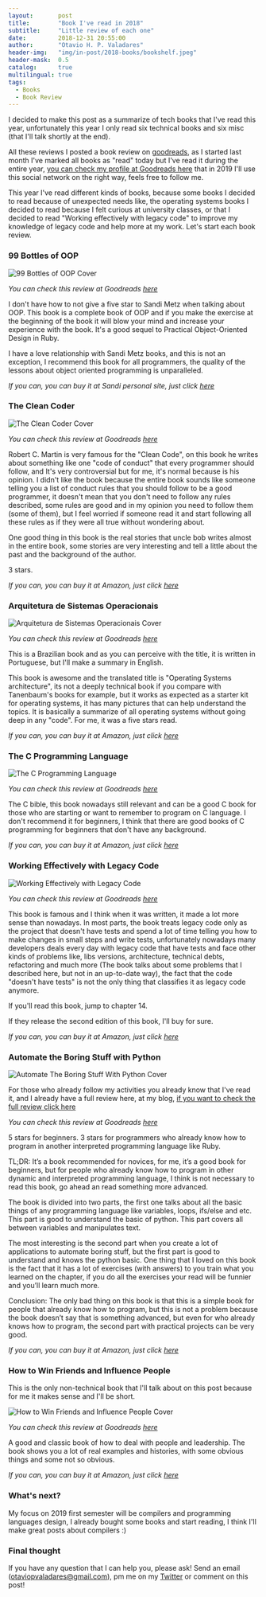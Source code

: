 ```yaml
---
layout:       post
title:        "Book I've read in 2018"
subtitle:     "Little review of each one"
date:         2018-12-31 20:55:00
author:       "Otavio H. P. Valadares"
header-img:   "img/in-post/2018-books/bookshelf.jpeg"
header-mask:  0.5
catalog:      true
multilingual: true
tags:
  - Books
  - Book Review
---
```


I decided to make this post as a summarize of tech books that I've read this year, unfortunately this year I only read six technical books and six misc (that I'll talk shortly at the end).

All these reviews I posted a book review on [goodreads](https://www.goodreads.com/), as I started last month I've marked all books as "read" today but I've read it during the entire year, [you can check my profile at Goodreads here](https://www.goodreads.com/review/list/89731389-otavio-valadares?shelf=read) that in 2019 I'll use this social network on the right way, feels free to follow me.

This year I've read different kinds of books, because some books I decided to read because of unexpected needs like, the operating systems books I decided to read because I felt curious at university classes, or that I decided to read "Working effectively with legacy code" to improve my knowledge of legacy code and help more at my work. Let's start each book review.

### 99 Bottles of OOP

![99 Bottles of OOP Cover](https://s3.amazonaws.com/garagelabio/2018-books-review/31183020.jpg)

*You can check this review at Goodreads [here](https://www.goodreads.com/review/show/2647315408)*

I don't have how to not give a five star to Sandi Metz when talking about OOP. This book is a complete book of OOP and if you make the exercise at the beginning of the book it will blow your mind and increase your experience with the book. It's a good sequel to Practical Object-Oriented Design in Ruby.

I have a love relationship with Sandi Metz books, and this is not an exception, I recommend this book for all programmers, the quality of the lessons about object oriented programming is unparalleled.

*If you can, you can buy it at Sandi personal site, just click [here](https://www.sandimetz.com/99bottles/)*

### The Clean Coder

![The Clean Coder Cover](https://s3.amazonaws.com/garagelabio/2018-books-review/5154eSTKUxL._SX382_BO1%2C204%2C203%2C200_.jpg)

*You can check this review at Goodreads [here](https://www.goodreads.com/review/show/2647354177)*

Robert C. Martin is very famous for the "Clean Code", on this book he writes about something like one "code of conduct" that every programmer should follow, and It's very controversial but for me, it's normal because is his opinion. I didn't like the book because the entire book sounds like someone telling you a list of conduct rules that you should follow to be a good programmer, it doesn't mean that you don't need to follow any rules described, some rules are good and in my opinion you need to follow them (some of them), but I feel worried if someone read it and start following all these rules as if they were all true without wondering about.

One good thing in this book is the real stories that uncle bob writes almost in the entire book, some stories are very interesting and tell a little about the past and the background of the author.

3 stars.

*If you can, you can buy it at Amazon, just click [here](https://www.amazon.com/Clean-Coder-Conduct-Professional-Programmers/dp/0137081073/ref=sr_1_1?ie=UTF8&qid=1546296525&sr=8-1&keywords=the+clean+coder)*

### Arquitetura de Sistemas Operacionais

![Arquitetura de Sistemas Operacionais Cover](https://s3.amazonaws.com/garagelabio/2018-books-review/download+(1).jpeg)

*You can check this review at Goodreads [here](https://www.goodreads.com/review/show/2647321315)*

This is a Brazilian book and as you can perceive with the title, it is written in Portuguese, but I'll make a summary in English.

This book is awesome and the translated title is "Operating Systems architecture", its not a deeply technical book if you compare with Tanenbaum's books for example, but it works as expected as a starter kit for operating systems, it has many pictures that can help understand the topics. It is basically a summarize of all operating systems without going deep in any "code". For me, it was a five stars read.

*If you can, you can buy it at Amazon, just click [here](https://www.amazon.com/Arquitetura-Sistemas-Operacionais-Portuguese-Francis-ebook/dp/B073DPFGTM/ref=sr_1_1?ie=UTF8&qid=1546296490&sr=8-1&keywords=arquitetura+de+sistemas+operacionais)*

### The C Programming Language

![The C Programming Language](https://s3.amazonaws.com/garagelabio/2018-books-review/41gHB8KelXL._SX377_BO1%2C204%2C203%2C200_.jpg)

*You can check this review at Goodreads [here](https://www.goodreads.com/review/show/2647379600)*

The C bible, this book nowadays still relevant and can be a good C book for those who are starting or want to remember to program on C language. I don't recommend it for beginners, I think that there are good books of C programming for beginners that don't have any background.

*If you can, you can buy it at Amazon, just click [here](https://www.amazon.com/Programming-Language-2nd-Brian-Kernighan/dp/0131103628/ref=sr_1_1?ie=UTF8&qid=1546296454&sr=8-1&keywords=the+c+programming+language)*

### Working Effectively with Legacy Code

![Working Effectively with Legacy Code](https://s3.amazonaws.com/garagelabio/2018-books-review/51EgCCLOWxL._SX376_BO1%2C204%2C203%2C200_.jpg)

*You can check this review at Goodreads [here](https://www.goodreads.com/review/show/2647333361)*

This book is famous and I think when it was written, it made a lot more sense than nowadays. In most parts, the book treats legacy code only as the project that doesn't have tests and spend a lot of time telling you how to make changes in small steps and write tests, unfortunately nowadays many developers deals every day with legacy code that have tests and face other kinds of problems like, libs versions, architecture, technical debts, refactoring and much more (The book talks about some problems that I described here, but not in an up-to-date way), the fact that the code "doesn't have tests" is not the only thing that classifies it as legacy code anymore.

If you'll read this book, jump to chapter 14.

If they release the second edition of this book, I'll buy for sure.

*If you can, you can buy it at Amazon, just click [here](https://www.amazon.com/Working-Effectively-Legacy-Michael-Feathers/dp/0131177052/ref=sr_1_1?ie=UTF8&qid=1546296419&sr=8-1&keywords=working+effectively+with+legacy+code)*

### Automate the Boring Stuff with Python

![Automate The Boring Stuff With Python Cover](https://s3.amazonaws.com/garagelabio/2018-books-review/automate_cover_medium.png)

For those who already follow my activities you already know that I've read it, and I already have a full review here, at my blog, [if you want to check the full review click here](https://otaviovaladares.com/2018/11/11/book-review-python-automate-boring-stuff/)

*You can check this review at Goodreads [here](https://www.goodreads.com/review/show/2647369181)*

5 stars for beginners.
3 stars for programmers who already know how to program in another interpreted programming language like Ruby.

TL;DR: It’s a book recommended for novices, for me, it’s a good book for beginners, but for people who already know how to program in other dynamic and interpreted programming language, I think is not necessary to read this book, go ahead an read something more advanced.

The book is divided into two parts, the first one talks about all the basic things of any programming language like variables, loops, ifs/else and etc. This part is good to understand the basic of python. This part covers all between variables and manipulates text.

The most interesting is the second part when you create a lot of applications to automate boring stuff, but the first part is good to understand and knows the python basic. One thing that I loved on this book is the fact that it has a lot of exercises (with answers) to you train what you learned on the chapter, if you do all the exercises your read will be funnier and you’ll learn much more.

Conclusion: The only bad thing on this book is that this is a simple book for people that already know how to program, but this is not a problem because the book doesn’t say that is something advanced, but even for who already knows how to program, the second part with practical projects can be very good.

*If you can, you can buy it at Amazon, just click [here](https://www.amazon.com/Automate-Boring-Stuff-Python-Programming/dp/1593275994/ref=sr_1_1?ie=UTF8&qid=1546296387&sr=8-1&keywords=automate+the+boring+stuff+with+python)*

### How to Win Friends and Influence People

This is the only non-technical book that I'll talk about on this post because for me it makes sense and I'll be short.

![How to Win Friends and Influence People Cover](https://s3.amazonaws.com/garagelabio/2018-books-review/51X7dEUFgoL._SX320_BO1%2C204%2C203%2C200_.jpg)

*You can check this review at Goodreads [here](https://www.goodreads.com/review/show/2647293139)*

A good and classic book of how to deal with people and leadership. The book shows you a lot of real examples and histories, with some obvious things and some not so obvious.

*If you can, you can buy it at Amazon, just click [here](https://www.amazon.com/How-Win-Friends-Influence-People/dp/0671027034/ref=sr_1_3?ie=UTF8&qid=1546296261&sr=8-3&keywords=How+to+Win+Friends+and+Influence+People)*

### What's next?

My focus on 2019 first semester will be compilers and programming languages design, I already bought some books and start reading, I think I'll make great posts about compilers :)

### Final thought

If you have any question that I can help you, please ask! Send an email (otaviopvaladares@gmail.com), pm me on my [Twitter](https://twitter.com/opvaladares) or comment on this post!


